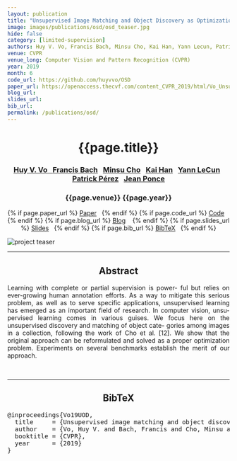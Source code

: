 ```yaml
---
layout: publication
title: "Unsupervised Image Matching and Object Discovery as Optimization" 
image: images/publications/osd/osd_teaser.jpg
hide: false
category: [limited-supervision]
authors: Huy V. Vo, Francis Bach, Minsu Cho, Kai Han, Yann Lecun, Patrick Pérez and Jean Ponce
venue: CVPR
venue_long: Computer Vision and Pattern Recognition (CVPR)
year: 2019
month: 6
code_url: https://github.com/huyvvo/OSD
paper_url: https://openaccess.thecvf.com/content_CVPR_2019/html/Vo_Unsupervised_Image_Matching_and_Object_Discovery_as_Optimization_CVPR_2019_paper.html
blog_url: 
slides_url: 
bib_url: 
permalink: /publications/osd/
---
```


<h1 align="center"> {{page.title}} </h1>
<!-- Simple call of authors -->
<!-- <h3 align="center"> {{page.authors}} </h3> -->
<!-- Alternatively you can add links to author pages -->
<h3 align="center"> <a href="https://scholar.google.com/citations?user=gIf5VqUAAAAJ&hl=en">Huy V. Vo&nbsp;&nbsp; <a href="https://www.di.ens.fr/~fbach/">Francis Bach</a>&nbsp;&nbsp; <a href="http://cvlab.postech.ac.kr/~mcho/">Minsu Cho</a>&nbsp;&nbsp; <a href="http://www.hankai.org/">Kai Han</a>&nbsp;&nbsp; <a href="http://yann.lecun.com/">Yann LeCun</a>&nbsp;&nbsp; <a href="https://ptrckprz.github.io/">Patrick Pérez</a>&nbsp;&nbsp; <a href="https://www.di.ens.fr/~ponce/">Jean Ponce</a> </h3>


<h3 align="center"> {{page.venue}} {{page.year}} </h3>

<div align="center">
  <p>
    {% if page.paper_url %}
    <a href="{{ page.paper_url }}"><i class="far fa-file-pdf"></i> Paper</a>&nbsp;&nbsp;
    {% endif %}
    {% if page.code_url %}
    <a href="{{ page.code_url }}"><i class="fab fa-github"></i> Code</a> &nbsp;&nbsp;
    {% endif %}
    {% if page.blog_url %}
    <a href="{{ page.blog_url }}"><i class="fab fa-blogger"></i> Blog</a> &nbsp;&nbsp;
    {% endif %}
    {% if page.slides_url %}
    <a href="{{ page.slides_url }}"><i class="far fa-file-pdf"></i> Slides</a>&nbsp;&nbsp;
    {% endif %}
    {% if page.bib_url %}
    <a href="{{ page.bib_url}}"><i class="far fa-file-alt"></i> BibTeX</a>&nbsp;&nbsp;
    {% endif %}
  </p>
</div>

<div class="publication-teaser">
    <img src="../../{{ page.image }}" alt="project teaser"/>
</div>


<hr>

<h2  align="center"> Abstract</h2>

<p align="justify">Learning with complete or partial supervision is power- ful but relies on ever-growing human annotation efforts. As a way to mitigate this serious problem, as well as to serve specific applications, unsupervised learning has emerged as an important field of research. In computer vision, unsu- pervised learning comes in various guises. We focus here on the unsupervised discovery and matching of object cate- gories among images in a collection, following the work of Cho et al. [12]. We show that the original approach can be reformulated and solved as a proper optimization problem. Experiments on several benchmarks establish the merit of our approach.</p>

<br>

<hr>

<h2  align="center">BibTeX</h2>
<left>
  <pre class="bibtex-box">
@inproceedings{Vo19UOD,
  title     = {Unsupervised image matching and object discovery as optimization},
  author    = {Vo, Huy V. and Bach, Francis and Cho, Minsu and Han, Kai and LeCun, Yann and P{\'e}rez, Patrick and Ponce, Jean},
  booktitle = {CVPR},
  year      = {2019}
}</pre>
</left>

<br>
